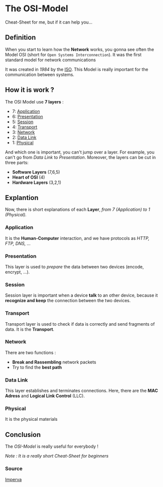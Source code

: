 # The OSI-Model

Cheat-Sheet for me, but if it can help you...

## Definition

When you start to learn how the **Network** works, you gonna see often the Model OSI (short for ``Open Systems Interconnection``). It was the first standard model for network communications

It was created in *1984* by the [ISO](https://www.iso.org/fr/home.html). This Model is really important for the communication between systems.

## How it is work ?

The OSI Model use **7 layers** :

-  7:    [Application](https://github.com/Vssksj/Cheat-Sheets/blob/main/Network/OSI-Model.md#Application)
-  6:    [Presentation](https://github.com/Vssksj/Cheat-Sheets/blob/main/Network/OSI-Model.md#Presentation)
-  5:    [Session](https://github.com/Vssksj/Cheat-Sheets/blob/main/Network/OSI-Model.md#Session)
-  4:    [Transport](https://github.com/Vssksj/Cheat-Sheets/blob/main/Network/OSI-Model.md#Transport)
-  3:    [Network](https://github.com/Vssksj/Cheat-Sheets/blob/main/Network/OSI-Model.md#Network)
-  2:    [Data Link](https://github.com/Vssksj/Cheat-Sheets/blob/main/Network/OSI-Model.md#Data-Link)
-  1:    [Physical](https://github.com/Vssksj/Cheat-Sheets/blob/main/Network/OSI-Model.md#Physical)


And which one is important, you can't jump over a layer. For example, you can't go from *Data Link* to *Presentation*. Moreover, the layers can be cut in three parts:

  - **Software Layers** (7,6,5)
  - **Heart of OSI** (4)
  - **Hardware Layers** (3,2,1)


## Explantion

Now, there is short explanations of each **Layer**, *from 7 (Application) to 1 (Physical).*

### Application

It is the **Human-Computer** interaction, and we have protocols as *HTTP, FTP, DNS, ...*

### Presentation

This layer is used to *prepare* the data between two devices (encode, encrypt, ...).


### Session

Session layer is important when a device **talk** to an other device, because it **recognize and keep** the connection between the two devices.

### Transport

Transport layer is used to check if data is correctly and send fragments of data. It is the **Transport**.

### Network

There are two functions :

 - **Break and Rassembling** network packets
 - Try to find the **best path**

### Data Link

This layer establishes and terminates connections. Here, there are the **MAC Adress** and **Logical Link Control** (LLC).

### Physical

It is the physical materials 


## Conclusion

The *OSI-Model* is really useful for everybody !

*Note : It is a really short Cheat-Sheet for beginners*

### Source 

[Imperva](https://imperva.com/learn/application-security/osi-model/)
